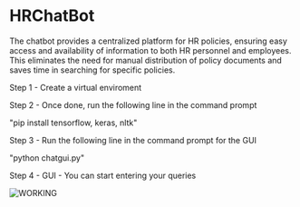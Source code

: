 # HRChatBot
The chatbot provides a centralized platform for HR policies, ensuring easy access and availability of information to both HR personnel and employees. This eliminates the need for manual distribution of policy documents and saves time in searching for specific policies.

Step 1 - Create a virtual enviroment

Step 2 - Once done, run the following line in the command prompt

 "pip install tensorflow, keras, nltk"

Step 3 - Run the following line in the command prompt for the GUI

 "python chatgui.py"

Step 4 - GUI - You can start entering your queries

![WORKING](https://github.com/PranavPant15/HRChatBot/assets/117265117/1206031a-cac7-4308-a8ee-1b1dc1085a5c)
